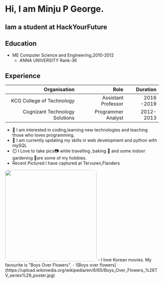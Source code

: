 # Hi, I am Minju P George.

## Iam a student at HackYourFuture

## Education

- ME Computer Science and Engineering,2010-2012
  - ANNA UNIVERSITY Rank-36

## Experience

|                   Organisation |                Role |   Duration |
| -----------------------------: | ------------------: | ---------: |
|      KCG College of Technology | Assistant Professor | 2016 -2019 |
| Cognizant Technology Solutions |  Programmer Analyst |  2012-2013 |

- 👀 I am interested in coding,learning new technologies and teaching those who
  loves programming.
- 🌱 I am currently updating my skills in web development and python with mySQL
- ⏲️ I Love to take pics📷 while travelling ,baking 🍰 and some indoor gardening
  🎋are some of my hobbies.
- Recent Pictured I have captured at Tervuren,Flanders
 <img src="assets/IMG_1735.JPG" style="border-radius:10px; width:300px">
- I love Korean movies. My favourite is "Boys Over Flowers".
- ![Boys over flowers](https://upload.wikimedia.org/wikipedia/en/6/65/Boys_Over_Flowers_%28TV_series%29_poster.jpg)
